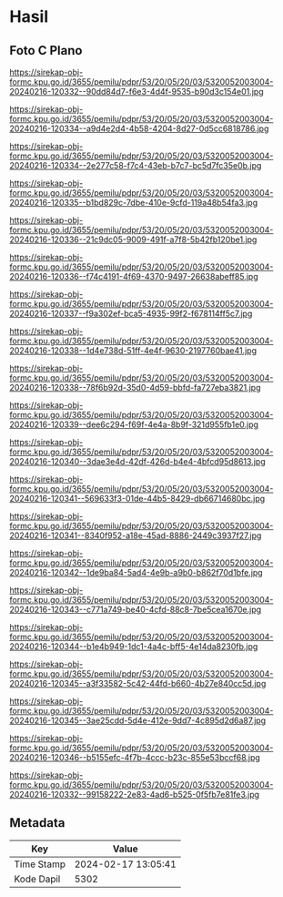 # Hasil

## Foto C Plano

https://sirekap-obj-formc.kpu.go.id/3655/pemilu/pdpr/53/20/05/20/03/5320052003004-20240216-120332--90dd84d7-f6e3-4d4f-9535-b90d3c154e01.jpg

https://sirekap-obj-formc.kpu.go.id/3655/pemilu/pdpr/53/20/05/20/03/5320052003004-20240216-120334--a9d4e2d4-4b58-4204-8d27-0d5cc6818786.jpg

https://sirekap-obj-formc.kpu.go.id/3655/pemilu/pdpr/53/20/05/20/03/5320052003004-20240216-120334--2e277c58-f7c4-43eb-b7c7-bc5d7fc35e0b.jpg

https://sirekap-obj-formc.kpu.go.id/3655/pemilu/pdpr/53/20/05/20/03/5320052003004-20240216-120335--b1bd829c-7dbe-410e-9cfd-119a48b54fa3.jpg

https://sirekap-obj-formc.kpu.go.id/3655/pemilu/pdpr/53/20/05/20/03/5320052003004-20240216-120336--21c9dc05-9009-491f-a7f8-5b42fb120be1.jpg

https://sirekap-obj-formc.kpu.go.id/3655/pemilu/pdpr/53/20/05/20/03/5320052003004-20240216-120336--f74c4191-4f69-4370-9497-26638abeff85.jpg

https://sirekap-obj-formc.kpu.go.id/3655/pemilu/pdpr/53/20/05/20/03/5320052003004-20240216-120337--f9a302ef-bca5-4935-99f2-f678114ff5c7.jpg

https://sirekap-obj-formc.kpu.go.id/3655/pemilu/pdpr/53/20/05/20/03/5320052003004-20240216-120338--1d4e738d-51ff-4e4f-9630-2197760bae41.jpg

https://sirekap-obj-formc.kpu.go.id/3655/pemilu/pdpr/53/20/05/20/03/5320052003004-20240216-120338--78f6b92d-35d0-4d59-bbfd-fa727eba3821.jpg

https://sirekap-obj-formc.kpu.go.id/3655/pemilu/pdpr/53/20/05/20/03/5320052003004-20240216-120339--dee6c294-f69f-4e4a-8b9f-321d955fb1e0.jpg

https://sirekap-obj-formc.kpu.go.id/3655/pemilu/pdpr/53/20/05/20/03/5320052003004-20240216-120340--3dae3e4d-42df-426d-b4e4-4bfcd95d8613.jpg

https://sirekap-obj-formc.kpu.go.id/3655/pemilu/pdpr/53/20/05/20/03/5320052003004-20240216-120341--569633f3-01de-44b5-8429-db66714680bc.jpg

https://sirekap-obj-formc.kpu.go.id/3655/pemilu/pdpr/53/20/05/20/03/5320052003004-20240216-120341--8340f952-a18e-45ad-8886-2449c3937f27.jpg

https://sirekap-obj-formc.kpu.go.id/3655/pemilu/pdpr/53/20/05/20/03/5320052003004-20240216-120342--1de9ba84-5ad4-4e9b-a9b0-b862f70d1bfe.jpg

https://sirekap-obj-formc.kpu.go.id/3655/pemilu/pdpr/53/20/05/20/03/5320052003004-20240216-120343--c771a749-be40-4cfd-88c8-7be5cea1670e.jpg

https://sirekap-obj-formc.kpu.go.id/3655/pemilu/pdpr/53/20/05/20/03/5320052003004-20240216-120344--b1e4b949-1dc1-4a4c-bff5-4e14da8230fb.jpg

https://sirekap-obj-formc.kpu.go.id/3655/pemilu/pdpr/53/20/05/20/03/5320052003004-20240216-120345--a3f33582-5c42-44fd-b660-4b27e840cc5d.jpg

https://sirekap-obj-formc.kpu.go.id/3655/pemilu/pdpr/53/20/05/20/03/5320052003004-20240216-120345--3ae25cdd-5d4e-412e-9dd7-4c895d2d6a87.jpg

https://sirekap-obj-formc.kpu.go.id/3655/pemilu/pdpr/53/20/05/20/03/5320052003004-20240216-120346--b5155efc-4f7b-4ccc-b23c-855e53bccf68.jpg

https://sirekap-obj-formc.kpu.go.id/3655/pemilu/pdpr/53/20/05/20/03/5320052003004-20240216-120332--99158222-2e83-4ad6-b525-0f5fb7e81fe3.jpg


## Metadata

| Key        | Value               |
| ---------- | ------------------- |
| Time Stamp | 2024-02-17 13:05:41 |
| Kode Dapil | 5302                |



